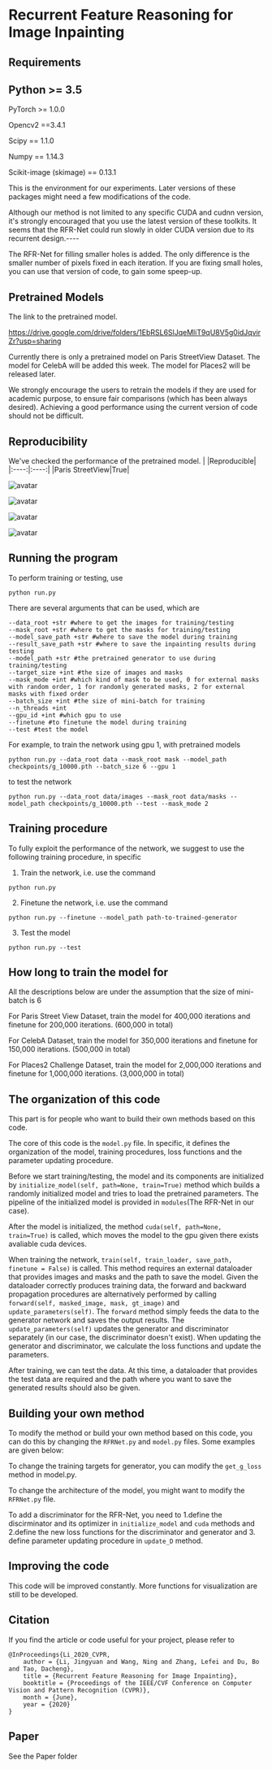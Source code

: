 # Recurrent Feature Reasoning for Image Inpainting
## Requirements
Python >= 3.5
---
PyTorch >= 1.0.0

Opencv2 ==3.4.1

Scipy == 1.1.0

Numpy == 1.14.3

Scikit-image (skimage) == 0.13.1

This is the environment for our experiments. Later versions of these packages might need a few modifications of the code.

Although our method is not limited to any specific CUDA and cudnn version, it's strongly encouraged that you use the latest version of these toolkits. It seems that the RFR-Net could run slowly in older CUDA version due to its recurrent design.----

The RFR-Net for filling smaller holes is added. The only difference is the smaller number of pixels fixed in each iteration.  If you are fixing small holes, you can use that version of code, to gain some speep-up.

## Pretrained Models

The link to the pretrained model.

https://drive.google.com/drive/folders/1EbRSL6SlJqeMliT9qU8V5g0idJqvirZr?usp=sharing

Currently there is only a pretrained model on Paris StreetView Dataset. The model for CelebA will be added this week. The model for Places2 will be released later. 

We strongly encourage the users to retrain the models if they are used for academic purpose, to ensure fair comparisons (which has been always desired). Achieving a good performance using the current version of code should not be difficult.

## Reproducibility

We've checked the performance of the pretrained model. 
| |Reproducible|
|:----:|:----:|
|Paris StreetView|True|

![avatar](https://github.com/jingyuanli001/RFR-Inpainting/blob/master/results/masked_img_321.png)

![avatar](https://github.com/jingyuanli001/RFR-Inpainting/blob/master/results/img_321.png)

![avatar](https://github.com/jingyuanli001/RFR-Inpainting/blob/master/results/masked_img_326.png)

![avatar](https://github.com/jingyuanli001/RFR-Inpainting/blob/master/results/img_326.png)

## Running the program

To perform training or testing, use 
```
python run.py
```
There are several arguments that can be used, which are
```
--data_root +str #where to get the images for training/testing
--mask_root +str #where to get the masks for training/testing
--model_save_path +str #where to save the model during training
--result_save_path +str #where to save the inpainting results during testing
--model_path +str #the pretrained generator to use during training/testing
--target_size +int #the size of images and masks
--mask_mode +int #which kind of mask to be used, 0 for external masks with random order, 1 for randomly generated masks, 2 for external masks with fixed order
--batch_size +int #the size of mini-batch for training
--n_threads +int
--gpu_id +int #which gpu to use
--finetune #to finetune the model during training
--test #test the model
```
For example, to train the network using gpu 1, with pretrained models
```
python run.py --data_root data --mask_root mask --model_path checkpoints/g_10000.pth --batch_size 6 --gpu 1
```
to test the network
```
python run.py --data_root data/images --mask_root data/masks --model_path checkpoints/g_10000.pth --test --mask_mode 2
```
## Training procedure
To fully exploit the performance of the network, we suggest to use the following training procedure, in specific

1. Train the network, i.e. use the command
```
python run.py
```

2. Finetune the network, i.e. use the command
```
python run.py --finetune --model_path path-to-trained-generator
```

3. Test the model
```
python run.py --test
```
## How long to train the model for

All the descriptions below are under the assumption that the size of mini-batch is 6

For Paris Street View Dataset, train the model for 400,000 iterations and finetune for 200,000 iterations. (600,000 in total)

For CelebA Dataset, train the model for 350,000 iterations and finetune for 150,000 iterations. (500,000 in total)

For Places2 Challenge Dataset, train the model for 2,000,000 iterations and finetune for 1,000,000 iterations. (3,000,000 in total)

## The organization of this code

This part is for people who want to build their own methods based on this code.

The core of this code is the `model.py` file. In specific, it defines the organization of the model, training procedures, loss functions and the parameter updating procedure.

Before we start training/testing, the model and its components are initialized by `initialize_model(self, path=None, train=True)` method which builds a randomly initialized model and tries to load the pretrained parameters. The pipeline of the initialized model is provided in `modules`(The RFR-Net in our case).

After the model is initialized, the method `cuda(self, path=None, train=True)` is called, which moves the model to the gpu given there exists avaliable cuda devices.

When training the network, `train(self, train_loader, save_path, finetune = False)`  is called. This method requires an external dataloader that provides images and masks and the path to save the model. Given the dataloader correctly produces training data, the forward and backward propagation procedures are alternatively performed by calling `forward(self, masked_image, mask, gt_image)` and `update_parameters(self)`. The `forward` method simply feeds the data to the generator network and saves the output results. The `update_parameters(self)` updates the generator and discriminator separately (in our case, the discriminator doesn't exist). When updating the generator and discriminator, we calculate the loss functions and update the parameters.

After training, we can test the data. At this time, a dataloader that provides the test data are required and the path where you want to save the generated results should also be given.
## Building your own method
To modify the method or build your own method based on this code, you can do this by changing the `RFRNet.py` and `model.py` files.
Some examples are given below:

To change the training targets for generator, you can modify the `get_g_loss` method in model.py.

To change the architecture of the model, you might want to modify the `RFRNet.py` file.

To add a discriminator for the RFR-Net, you need to 1.define the discirminator and its optimizer in `initialize_model` and `cuda` methods and 2.define the new loss functions for the discriminator and generator and 3. define parameter updating procedure in `update_D` method.
## Improving the code
This code will be improved constantly. More functions for visualization are still to be developed.
## Citation
If you find the article or code useful for your project, please refer to
```
@InProceedings{Li_2020_CVPR,
	author = {Li, Jingyuan and Wang, Ning and Zhang, Lefei and Du, Bo and Tao, Dacheng},
	title = {Recurrent Feature Reasoning for Image Inpainting},
	booktitle = {Proceedings of the IEEE/CVF Conference on Computer Vision and Pattern Recognition (CVPR)},
	month = {June},
	year = {2020}
}
```
## Paper
See the Paper folder